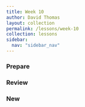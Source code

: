 ```yaml
---
title: Week 10
author: David Thomas
layout: collection
permalink: /lessons/week-10
collection: lessons
sidebar:
  nav: "sidebar_nav"
---
```


### Prepare

### Review

### New
